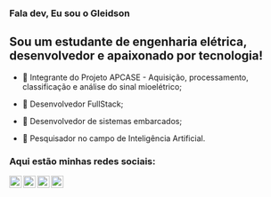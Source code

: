 ### Fala dev, Eu sou o Gleidson

## Sou um estudante de engenharia elétrica, desenvolvedor e apaixonado por tecnologia!

- 🦾 Integrante do Projeto APCASE - Aquisição, processamento, classificação e análise do sinal mioelétrico;

- 🚀 Desenvolvedor FullStack;

- 🤖 Desenvolvedor de sistemas embarcados;

- 👾 Pesquisador no campo de Inteligência Artificial.

### Aqui estão minhas redes sociais:


<a href="https://www.youtube.com/channel/UC6vs3JFO1BH15cY-bmR9sNQ"><img align="left" alt="YouTube" width="22px" src="https://cdn.jsdelivr.net/npm/simple-icons@v3/icons/youtube.svg" /></a>
<a href="https://twitter.com/GleidsonLeit"><img align="left" alt="Twitter" width="22px" src="https://cdn.jsdelivr.net/npm/simple-icons@v3/icons/twitter.svg" /></a>
<a href="https://www.linkedin.com/in/gleidson-leite-009b53156/"><img align="left" alt="LinkedIn" width="22px" src="https://cdn.jsdelivr.net/npm/simple-icons@v3/icons/linkedin.svg" /></a>
<a href="https://www.instagram.com/gleidsonleytte/"><img align="left" alt="Instagram" width="22px" src="https://cdn.jsdelivr.net/npm/simple-icons@v3/icons/instagram.svg" /></a>
